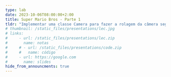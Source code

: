 ```yaml
---
type: lab
date: 2023-10-06T08:00:00+2:00
title: Super Mario Bros - Parte 1
tldr: "Implementar uma classe Camera para fazer a rolagem da câmera seguindo o movimento do jogador."
# thumbnail: /static_files/presentations/lec.jpg
# links: 
#     - url: /static_files/presentations/lec.zip
#       name: notas
#     # - url: /static_files/presentations/code.zip
#     #   name: código
#     - url: https://google.com
#       name: slides
hide_from_announcments: true
---
```

<!-- **Leituras Sugeridas:**
- [Leitura 1](http://example.com)
- [Leitura 2](http://example.com) -->
